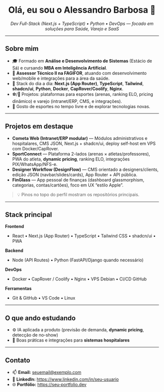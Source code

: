 <h1 align="center">Olá, eu sou o Alessandro Barbosa 👋</h1>
<p align="center">
  <em>Dev Full-Stack (Next.js + TypeScript) • Python • DevOps — focado em soluções para Saúde, Varejo e SaaS</em>
</p>

---

## Sobre mim
- 🎓 Formado em **Análise e Desenvolvimento de Sistemas** (Estácio de Sá) e cursando **MBA em Inteligência Artificial**.  
- 💼 **Assessor Técnico II na FAGIFOR**, atuando com desenvolvimento web/mobile e integrações para a área da saúde.  
- 🧰 Stack do dia a dia: **Next.js (App Router)**, **TypeScript**, **Tailwind**, **shadcn/ui**, **Python**, **Docker**, **CapRover/Coolify**, **Nginx**.  
- ⚽️/🛒 Projetos: plataformas para esportes (arenas, ranking ELO, pricing dinâmico) e varejo (intranet/ERP, CMS, e integrações).  
- 🚴 Gosto de esportes no tempo livre e de explorar tecnologias novas.

---

## Projetos em destaque
- **Cometa Web (Intranet/ERP modular)** — Módulos administrativos e hospitalares, CMS JSON, Next.js + shadcn/ui, deploy self-host em VPS com Docker/CapRover.  
- **SportConnect** — Plataforma 2-lados (arenas × atletas/professores), PWA do atleta, **dynamic pricing**, ranking ELO, integrações PIX/WhatsApp/NFS-e.  
- **Designer Workflow (DesignFlow)** — CMS orientado a designers/clients, edição JSON (navbar/slides/cards), App Router + API pública.  
- **FinGlass** — App pessoal de finanças (dashboard glassmorphism, categorias, contas/cartões), foco em UX “estilo Apple”.

> 💡 Pinos no topo do perfil mostram os repositórios principais.

---

## Stack principal
**Frontend**
- React • Next.js (App Router) • TypeScript • Tailwind CSS • shadcn/ui • PWA

**Backend**
- Node (API Routes) • Python (FastAPI/Django quando necessário)

**DevOps**
- Docker • CapRover / Coolify • Nginx • VPS Debian • CI/CD GitHub

**Ferramentas**
- Git & GitHub • VS Code • Linux

---

## O que ando estudando
- ⚙️ IA aplicada a produto (previsão de demanda, **dynamic pricing**, detecção de no-show)  
- 🏥 Boas práticas e integrações para **sistemas hospitalares**

---

## Contato
- 📫 **Email:** seuemail@exemplo.com  
- 💼 **LinkedIn:** https://www.linkedin.com/in/seu-usuario  
- 🌐 **Portfólio:** https://seu-portfolio.dev

<!--
Se quiser, adicione estatísticas abaixo. Mantenha opcional para não poluir o visual.
[![Top Langs](https://github-readme-stats.vercel.app/api/top-langs/?username=SEUUSUARIO&layout=compact)]()
[![Alessandro's GitHub stats](https://github-readme-stats.vercel.app/api?username=SEUUSUARIO&show_icons=true)]()
-->
